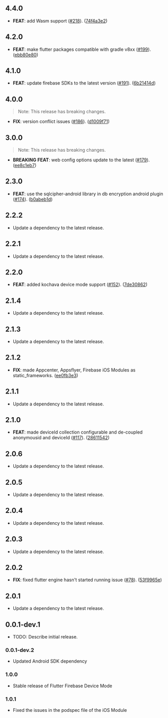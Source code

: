 ## 4.4.0

 - **FEAT**: add Wasm support ([#218](https://github.com/rudderlabs/rudder-sdk-flutter/issues/218)). ([74f4a3e2](https://github.com/rudderlabs/rudder-sdk-flutter/commit/74f4a3e23e4c282b2d3548a3e6a6b4b8659f4035))

## 4.2.0

 - **FEAT**: make flutter packages compatible with gradle v8xx ([#199](https://github.com/rudderlabs/rudder-sdk-flutter/issues/199)). ([ebb80e80](https://github.com/rudderlabs/rudder-sdk-flutter/commit/ebb80e80d87028370ef6c86ecc2afc0521719ec8))

## 4.1.0

 - **FEAT**: update firebase SDKs to the latest version ([#191](https://github.com/rudderlabs/rudder-sdk-flutter/issues/191)). ([6b21414d](https://github.com/rudderlabs/rudder-sdk-flutter/commit/6b21414d6cc48035784fbade21a68efea9a7b2ca))

## 4.0.0

> Note: This release has breaking changes.

 - **FIX**: version conflict issues ([#186](https://github.com/rudderlabs/rudder-sdk-flutter/issues/186)). ([d1009f71](https://github.com/rudderlabs/rudder-sdk-flutter/commit/d1009f719d3297e36941d0b0def4b30a004c91f0))

## 3.0.0

> Note: This release has breaking changes.

 - **BREAKING** **FEAT**: web config options update to the latest ([#179](https://github.com/rudderlabs/rudder-sdk-flutter/issues/179)). ([ee8c1eb7](https://github.com/rudderlabs/rudder-sdk-flutter/commit/ee8c1eb76f93ff61cf5fc0f05b75a1794ad31810))

## 2.3.0

 - **FEAT**: use the sqlcipher-android library in db encryption android plugin ([#174](https://github.com/rudderlabs/rudder-sdk-flutter/issues/174)). ([b0abeb1d](https://github.com/rudderlabs/rudder-sdk-flutter/commit/b0abeb1d9063e56dca5f756225ad9b62c03616b8))

## 2.2.2

 - Update a dependency to the latest release.

## 2.2.1

 - Update a dependency to the latest release.

## 2.2.0

 - **FEAT**: added kochava device mode support ([#152](https://github.com/rudderlabs/rudder-sdk-flutter/issues/152)). ([7de30862](https://github.com/rudderlabs/rudder-sdk-flutter/commit/7de3086291a0355a474aa81b5be91906dd00bb70))

## 2.1.4

 - Update a dependency to the latest release.

## 2.1.3

 - Update a dependency to the latest release.

## 2.1.2

 - **FIX**: made Appcenter, Appsflyer, Firebase iOS Modules as static_frameworks. ([ee0fb3e3](https://github.com/rudderlabs/rudder-sdk-flutter/commit/ee0fb3e367528c732ffc01f339984ec15ae92a5e))

## 2.1.1

 - Update a dependency to the latest release.

## 2.1.0

 - **FEAT**: made deviceId collection configurable and de-coupled anonymousid and deviceId ([#117](https://github.com/rudderlabs/rudder-sdk-flutter/issues/117)). ([28611542](https://github.com/rudderlabs/rudder-sdk-flutter/commit/28611542be971ddd389b011c77a3b5d82b6d7fff))

## 2.0.6

 - Update a dependency to the latest release.

## 2.0.5

 - Update a dependency to the latest release.

## 2.0.4

 - Update a dependency to the latest release.

## 2.0.3

 - Update a dependency to the latest release.

## 2.0.2

 - **FIX**: fixed flutter engine hasn't started running issue ([#78](https://github.com/rudderlabs/rudder-sdk-flutter/issues/78)). ([53f9965e](https://github.com/rudderlabs/rudder-sdk-flutter/commit/53f9965e63c0ec36e3b298956c1df1a231f5a2e0))

## 2.0.1

 - Update a dependency to the latest release.

## 0.0.1-dev.1

* TODO: Describe initial release.

### 0.0.1-dev.2

* Updated Android SDK dependency

### 1.0.0

* Stable release of Flutter Firebase Device Mode

### 1.0.1

* Fixed the issues in the podspec file of the iOS Module